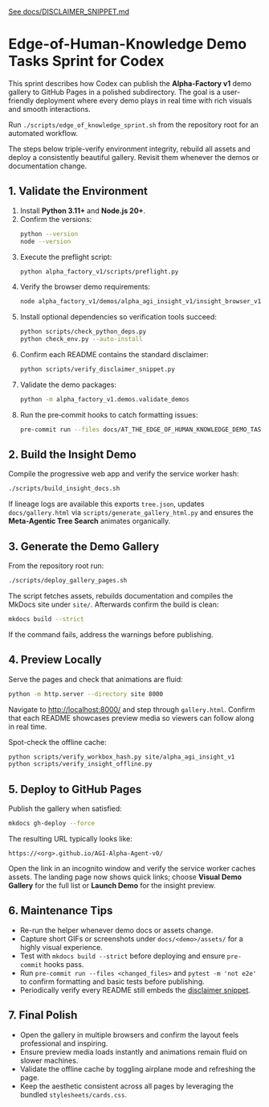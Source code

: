 [See docs/DISCLAIMER_SNIPPET.md](../docs/DISCLAIMER_SNIPPET.md)

# Edge-of-Human-Knowledge Demo Tasks Sprint for Codex

This sprint describes how Codex can publish the **Alpha-Factory v1** demo gallery to GitHub Pages in a polished subdirectory. The goal is a user-friendly deployment where every demo plays in real time with rich visuals and smooth interactions.

Run `./scripts/edge_of_knowledge_sprint.sh` from the repository root for an automated workflow.

The steps below triple-verify environment integrity, rebuild all assets and deploy a consistently beautiful gallery. Revisit them whenever the demos or documentation change.

## 1. Validate the Environment
1. Install **Python 3.11+** and **Node.js 20+**.
2. Confirm the versions:
   ```bash
   python --version
   node --version
   ```
3. Execute the preflight script:
   ```bash
   python alpha_factory_v1/scripts/preflight.py
   ```
4. Verify the browser demo requirements:
   ```bash
   node alpha_factory_v1/demos/alpha_agi_insight_v1/insight_browser_v1/build/version_check.js
   ```
5. Install optional dependencies so verification tools succeed:
   ```bash
   python scripts/check_python_deps.py
   python check_env.py --auto-install
   ```
6. Confirm each README contains the standard disclaimer:
   ```bash
   python scripts/verify_disclaimer_snippet.py
   ```
7. Validate the demo packages:
   ```bash
   python -m alpha_factory_v1.demos.validate_demos
   ```
8. Run the pre‑commit hooks to catch formatting issues:
   ```bash
   pre-commit run --files docs/AT_THE_EDGE_OF_HUMAN_KNOWLEDGE_DEMO_TASKS_SPRINT.md
   ```

## 2. Build the Insight Demo
Compile the progressive web app and verify the service worker hash:
```bash
./scripts/build_insight_docs.sh
```
If lineage logs are available this exports `tree.json`, updates
`docs/gallery.html` via `scripts/generate_gallery_html.py` and ensures the
**Meta-Agentic Tree Search** animates organically.

## 3. Generate the Demo Gallery
From the repository root run:
```bash
./scripts/deploy_gallery_pages.sh
```
The script fetches assets, rebuilds documentation and compiles the MkDocs site under `site/`.
Afterwards confirm the build is clean:
```bash
mkdocs build --strict
```
If the command fails, address the warnings before publishing.

## 4. Preview Locally
Serve the pages and check that animations are fluid:
```bash
python -m http.server --directory site 8000
```
Navigate to <http://localhost:8000/> and step through `gallery.html`. Confirm that each README showcases preview media so viewers can follow along in real time.

Spot-check the offline cache:
```bash
python scripts/verify_workbox_hash.py site/alpha_agi_insight_v1
python scripts/verify_insight_offline.py
```

## 5. Deploy to GitHub Pages
Publish the gallery when satisfied:
```bash
mkdocs gh-deploy --force
```
The resulting URL typically looks like:
```
https://<org>.github.io/AGI-Alpha-Agent-v0/
```
Open the link in an incognito window and verify the service worker caches assets. The landing page now shows quick links; choose **Visual Demo Gallery** for the full list or **Launch Demo** for the insight preview.

## 6. Maintenance Tips
- Re-run the helper whenever demo docs or assets change.
- Capture short GIFs or screenshots under `docs/<demo>/assets/` for a highly visual experience.
- Test with `mkdocs build --strict` before deploying and ensure `pre-commit` hooks pass.
- Run `pre-commit run --files <changed_files>` and `pytest -m 'not e2e'` to confirm formatting and basic tests before publishing.
- Periodically verify every README still embeds the [disclaimer snippet](../docs/DISCLAIMER_SNIPPET.md).

## 7. Final Polish
- Open the gallery in multiple browsers and confirm the layout feels professional and inspiring.
- Ensure preview media loads instantly and animations remain fluid on slower machines.
- Validate the offline cache by toggling airplane mode and refreshing the page.
- Keep the aesthetic consistent across all pages by leveraging the bundled `stylesheets/cards.css`.
